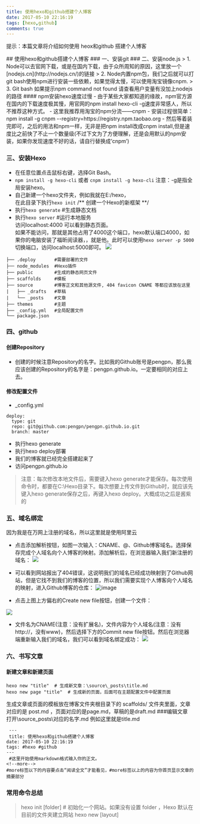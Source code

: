 ```yaml
---
title: 使用hexo和github搭建个人博客
date: 2017-05-10 22:16:19
tags: [hexo,github]
comments: true
---
```

<p id="div-border-left-blue">提示：本篇文章将介绍如何使用 heox和github 搭建个人博客</p>
## 使用hexo和github搭建个人博客
### 一、安装git
### 二、安装node.js
> 1. Node可以去官网下载，或是在国内下载，由于众所周知的原因，这里放一个[nodejs.cn](http://nodejs.cn/)的链接
> 2. Node内置npm包，我们之后就可以打git bash使用npm进行安装一些依赖，如果觉得太慢，可以使用淘宝镜像cnpm.  
> 3. Git bash 如果提示npm command not found 请查看用户变量有没加上nodejs的路径 
<!--more--> 
#### npm安装hexo速度过慢
- 由于某些大家都知道的缘故，npm官方源在国内的下载速度极其慢，用官网的npm install hexo-cli -g速度非常感人，所以不推荐这种方式。  
- 这里我推荐用淘宝的npm分流——cnpm  
- 安装过程很简单：  
npm install -g cnpm --registry=https://registry.npm.taobao.org  
- 然后等着装完即可，之后的用法和npm一样，无非是把npm install改成cnpm install,但是速度比之前快了不止一个数量级(不过下文为了方便理解，还是会用默认的npm安装，如果你发现速度不好的话，请自行替换成’cnpm’)

### 三、安装Hexo
- 在任意位置点击鼠标右键，选择Git Bash。
- `npm install -g hexo-cli` 或者 `cnpm install -g hexo-cli`
注意：-g是指全局安装hexo。
- 自己新建一个hexo文件夹，例如我就在E:/hexo，  
在此目录下执行`hexo init` /** 创建一个Hexo的新框架 **/
- 执行`hexo generate` #生成静态文档
- 执行`hexo server` #运行本地服务  
访问localhost:4000 可以看到静态页面。  
如果不能访问，那就是其他占用了4000这个端口，hexo默认端口4000，如果你的电脑安装了福昕阅读器，，就是他。此时可以使用`hexo server -p 5000`切换端口，访问localhost:5000即可。
![](http://i2.muimg.com/588926/1fb1b71ee4564a77.png)

```
├── .deploy       #需要部署的文件
├── node_modules  #Hexo插件
├── public        #生成的静态网页文件
├── scaffolds     #模板
├── source        #博客正文和其他源文件, 404 favicon CNAME 等都应该放在这里
|   ├── _drafts   #草稿
|   └── _posts    #文章
├── themes        #主题
├── _config.yml   #全局配置文件
└── package.json
```


### 四、github
#### 创建Repository
- 创建的时候注意Repository的名字。比如我的Github账号是pengpn，那么我应该创建的Repository的名字是：pengpn.github.io。一定要相同的对应上去。
#### 修改配置文件
- _config.yml

```
deploy:
  type: git
  repo: git@github.com:pengpn/pengpn.github.io.git
  branch: master
```
- 执行hexo generate
- 执行hexo deploy部署
- 我们的博客就已经完全搭建起来了
- 访问pengpn.github.io

> 注意：每次修改本地文件后，需要键入hexo generate才能保存。每次使用命令时，都要在C:\Hexo目录下。每次想要上传文件到Github时，就应该先键入hexo generate保存之后，再键入hexo deploy。大概成功之后是酱紫的


### 五、域名绑定
因为我是在万网上注册的域名，所以这里就是使用阿里云  
- 点击添加解析按钮，如图一次输入：CNAME、@、Github博客域名。选择保存完成个人域名向个人博客的映射。添加解析后，在浏览器输入我们新注册的域名：
![](http://i2.muimg.com/588926/68274bd7aac1e095.png)
- 可以看到网站报出了404错误，这说明我们的域名已经成功映射到了Github网站，但是它找不到我们的博客的位置，所以我们需要实现个人博客向个人域名的映射，进入Github博客的仓库：
![image](http://upload-images.jianshu.io/upload_images/291600-b616fdfde172b082.png?imageMogr2/auto-orient/strip%7CimageView2/2/w/1240)


- 点击上图上方偏右的Create new file按钮，创建一个文件：

![](http://i4.buimg.com/588926/48d84b76ccbf211b.png)

- 文件名为CNAME(注意：没有扩展名)，文件内容为个人域名(注意：没有http://，没有www)，然后选择下方的Commit new file按钮。然后在浏览器端重新输入我们的域名，我们可以看到域名绑定成功：
![](http://i1.piimg.com/588926/64845a166756a19b.png)

### 六、书写文章
#### 新建文章和新建页面
```
hexo new "title"  # 生成新文章：\source\_posts\title.md
hexo new page "title"  # 生成新的页面，后面可在主题配置文件中配置页面
```
生成文章或页面的模板放在博客文件夹根目录下的 scaffolds/ 文件夹里面，文章对应的是 post.md ，页面对应的是page.md，草稿的是draft.md
###编辑文章  
打开\source\_posts\对应的名字.md 例如这里就是title.md
```
 ---
 title: 使用hexo和github搭建个人博客
date: 2017-05-10 22:16:19
tags: #hexo #github
---
 #这里开始使用markdown格式输入你的正文。
<!--more--> 
#more标签以下的内容要点击“阅读全文”才能看见，#more标签以上的内容为你首页显示文章的摘要部分
```

### 常用命令总结
> hexo init [folder] # 初始化一个网站。如果没有设置 folder ，Hexo 默认在目前的文件夹建立网站
hexo new [layout] <title> # 新建一篇文章。如果没有设置 layout 的话，默认使用 _config.yml 中的 default_layout 参数代替。如果标题包含空格的话，请使用引号括起来
hexo version # 查看版本
hexo clean # 清除缓存文件 (db.json) 和已生成的静态文件 (public)
hexo g # 等于hexo generate # 生成静态文件
hexo s # 等于hexo server # 本地预览
hexo d # 等于hexo deploy # 部署，可与hexo g合并为 hexo d -g

## 七、安装主题
### 热门主题
- [iissnan/hexo-theme-next](https://github.com/iissnan/hexo-theme-next)， 7859个star。
- [litten/hexo-theme-yilia](https://github.com/litten/hexo-theme-yilia)， 3398个star。
- [TryGhost/Casper](https://github.com/TryGhost/Casper)， 901个star。
- [wuchong/jacman](https://github.com/wuchong/jacman)， 767个star。
- [A-limon/pacman](https://github.com/A-limon/pacman)， 501个star。
- [daleanthony/uno](https://github.com/daleanthony/uno)， 467个star。
- [orderedlist/modernist](https://github.com/orderedlist/modernist)， 394个star。
### 主题下载
把下来的文件夹解压和更名为next，并复制到theme目录下
### 配置文件
- 在根目录下的_config.yml主要是对网站的总属性进行设置
如：网站标题，网站logo,网站插件使用等全局的属性
- 主题目录下的_config.yml主要是针对网站的布局，导航等特性设置进行设置
### 启用主题
打开站点配置文件_config.yml， 找到 theme 字段，并将其值更改为 next
```
theme: next
```
**注意:后有个空格必须要有空格哦**
然后 hexo s 即可在localshost:4000地址里预览主题效果
### 更换主题外观
next主题有三个样式
```
# Schemes
#scheme: Muse
scheme: Mist
#scheme: Pisces
```
### 更换语言
更换语言为中文，在根目录配置文件下配置language: zh-Hans
```
# Site
title: PENGPN
subtitle: 生活、技术个人博客
description: Think
author: PENGPN
language: zh-Hans
timezone:
```
### 更多设置
大部分的设定都能在NexT的官方文档 里面找到，如侧栏、头像、打赏、评论、订阅、连接、分享、数据统计等等，在此就不多讲了，照着文档走就行了，接下只是个性定制的问题。
http://theme-next.iissnan.com/getting-started.html


### 参考
- [史上最详细“截图”搭建Hexo博客并部署到Github](http://jingyan.baidu.com/article/d8072ac47aca0fec95cefd2d.html)
- [2017年最新基于hexo搭建个人免费博客——从零开始](https://segmentfault.com/a/1190000008738089)
- [hexo博客搭建时遇到的一些问题](http://chitanda.me/2015/06/11/tips-for-setup-hexo/)
- [Hexo折腾记](https://segmentfault.com/a/1190000006831597)
- [手把手教你用Hexo+Github 搭建属于自己的博客](http://blog.csdn.net/slow_wakler/article/details/57080576)
- [利用Github Pages + Hexo搭建个人博客](http://threehao.com/2016/08/22/Github%20Pages%20+%20Hexo/)
- [使用 Hexo 生成一套静态博客网页](https://ninghao.net/blog/1412)
[记录第一次搭建hexo](http://www.jianshu.com/p/017e01718d41)
- [hexo搭建的Github博客绑定域名](http://www.jianshu.com/p/cea41e5c9b2a?open_source=weibo_search)
